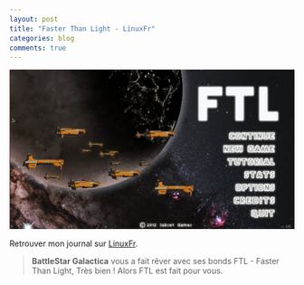 ```yaml
---
layout: post
title: "Faster Than Light - LinuxFr"
categories: blog
comments: true
---
```


![nt](https://github.com/homeostasie/bouquins/raw/master/_pics/jv/faster-than-light/ftl-1.jpg)

Retrouver mon journal sur [LinuxFr](https://linuxfr.org/users/thom/journaux/faster-than-light).

> **BattleStar Galactica** vous a fait rêver avec ses bonds FTL - Faster Than Light, Très bien ! Alors FTL est fait pour vous.
